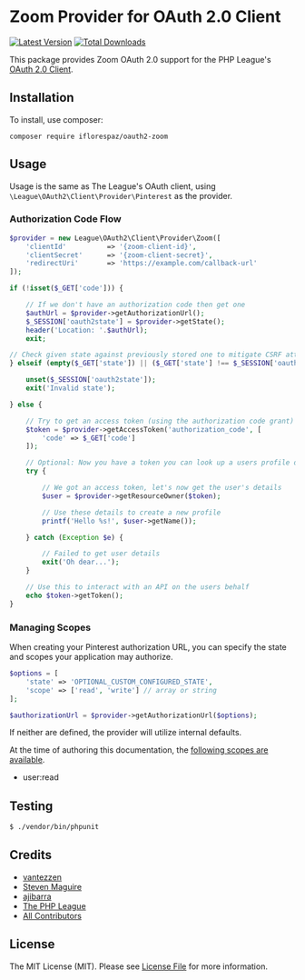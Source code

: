 # Zoom Provider for OAuth 2.0 Client
[![Latest Version](https://img.shields.io/github/release/vantezzen/oauth2-pinterest.svg?style=flat-square)](https://github.com/vantezzen/oauth2-pinterest/releases)
[![Total Downloads](https://img.shields.io/packagist/dt/vantezzen/oauth2-pinterest.svg?style=flat-square)](https://packagist.org/packages/vantezzen/oauth2-pinterest)

This package provides Zoom OAuth 2.0 support for the PHP League's [OAuth 2.0 Client](https://github.com/thephpleague/oauth2-client).

## Installation

To install, use composer:

```
composer require iflorespaz/oauth2-zoom
```

## Usage

Usage is the same as The League's OAuth client, using `\League\OAuth2\Client\Provider\Pinterest` as the provider.

### Authorization Code Flow

```php
$provider = new League\OAuth2\Client\Provider\Zoom([
    'clientId'          => '{zoom-client-id}',
    'clientSecret'      => '{zoom-client-secret}',
    'redirectUri'       => 'https://example.com/callback-url'
]);

if (!isset($_GET['code'])) {

    // If we don't have an authorization code then get one
    $authUrl = $provider->getAuthorizationUrl();
    $_SESSION['oauth2state'] = $provider->getState();
    header('Location: '.$authUrl);
    exit;

// Check given state against previously stored one to mitigate CSRF attack
} elseif (empty($_GET['state']) || ($_GET['state'] !== $_SESSION['oauth2state'])) {

    unset($_SESSION['oauth2state']);
    exit('Invalid state');

} else {

    // Try to get an access token (using the authorization code grant)
    $token = $provider->getAccessToken('authorization_code', [
        'code' => $_GET['code']
    ]);

    // Optional: Now you have a token you can look up a users profile data
    try {

        // We got an access token, let's now get the user's details
        $user = $provider->getResourceOwner($token);

        // Use these details to create a new profile
        printf('Hello %s!', $user->getName());

    } catch (Exception $e) {

        // Failed to get user details
        exit('Oh dear...');
    }

    // Use this to interact with an API on the users behalf
    echo $token->getToken();
}
```

### Managing Scopes

When creating your Pinterest authorization URL, you can specify the state and scopes your application may authorize.

```php
$options = [
    'state' => 'OPTIONAL_CUSTOM_CONFIGURED_STATE',
    'scope' => ['read', 'write'] // array or string
];

$authorizationUrl = $provider->getAuthorizationUrl($options);
```
If neither are defined, the provider will utilize internal defaults.

At the time of authoring this documentation, the [following scopes are available](https://zoom.us/).

- user:read

## Testing

``` bash
$ ./vendor/bin/phpunit
```

## Credits

- [vantezzen](https://github.com/vantezzen)
- [Steven Maguire](https://github.com/stevenmaguire)
- [ajibarra](https://github.com/ajibarra)
- [The PHP League](https://github.com/thephpleague)
- [All Contributors](https://github.com/vantezzen/oauth2-pinterest/contributors)


## License

The MIT License (MIT). Please see [License File](https://github.com/iflorespaz/oauth2-zoom/blob/master/LICENSE) for more information.
